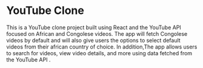 # YouTube Clone

This is a YouTube clone project built using React and the YouTube API focused on African and Congolese videos. The app will fetch Congolese videos by default and will also give users the options to select default videos from their african country of choice. In addition,The app allows users to search for videos, view video details, and more using data fetched from the YouTube API .
